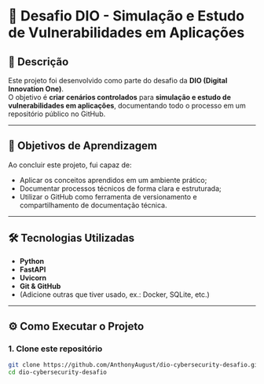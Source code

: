 # 🔐 Desafio DIO - Simulação e Estudo de Vulnerabilidades em Aplicações

## 📌 Descrição
Este projeto foi desenvolvido como parte do desafio da **DIO (Digital Innovation One)**.  
O objetivo é **criar cenários controlados** para **simulação e estudo de vulnerabilidades em aplicações**, documentando todo o processo em um repositório público no GitHub.

---

## 🎯 Objetivos de Aprendizagem
Ao concluir este projeto, fui capaz de:
- Aplicar os conceitos aprendidos em um ambiente prático;
- Documentar processos técnicos de forma clara e estruturada;
- Utilizar o GitHub como ferramenta de versionamento e compartilhamento de documentação técnica.

---

## 🛠️ Tecnologias Utilizadas
- **Python**  
- **FastAPI**  
- **Uvicorn**  
- **Git & GitHub**  
- (Adicione outras que tiver usado, ex.: Docker, SQLite, etc.)

---

## ⚙️ Como Executar o Projeto

### 1. Clone este repositório
```bash
git clone https://github.com/AnthonyAugust/dio-cybersecurity-desafio.git
cd dio-cybersecurity-desafio
